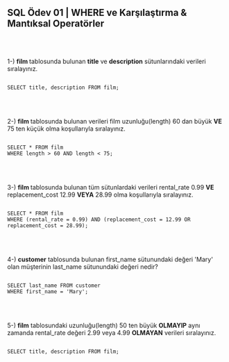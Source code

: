 ## SQL Ödev 01 | WHERE ve Karşılaştırma & Mantıksal Operatörler 

<br>
<br>

1-) <strong>film </strong>tablosunda bulunan <strong>title</strong> ve <strong>description</strong> 
sütunlarındaki verileri sıralayınız.

```

SELECT title, description FROM film;

```

<br>
<br>

2-) <strong>film </strong>tablosunda bulunan verileri film uzunluğu(length) 60 dan büyük <strong>VE</strong> 75 ten küçük olma koşullarıyla sıralayınız.

```

SELECT * FROM film
WHERE length > 60 AND length < 75;

```

<br>
<br>

3-) <strong>film </strong> tablosunda bulunan tüm sütunlardaki verileri rental_rate 0.99 <strong>VE </strong> replacement_cost 12.99 <strong>VEYA</strong> 28.99 olma koşullarıyla sıralayınız.

```

SELECT * FROM film
WHERE (rental_rate = 0.99) AND (replacement_cost = 12.99 OR replacement_cost = 28.99);

```

<br>
<br>

4-) <strong>customer</strong> tablosunda bulunan first_name sütunundaki değeri 'Mary' olan müşterinin last_name sütunundaki değeri nedir?

```

SELECT last_name FROM customer
WHERE first_name = 'Mary';

```

<br>
<br>

5-) <strong>film</strong> tablosundaki uzunluğu(length) 50 ten büyük <strong>OLMAYIP</strong> aynı zamanda rental_rate değeri 2.99 veya 4.99 <strong>OLMAYAN</strong> verileri sıralayınız.

```

SELECT title, description FROM film;

```

<br>
<br>
